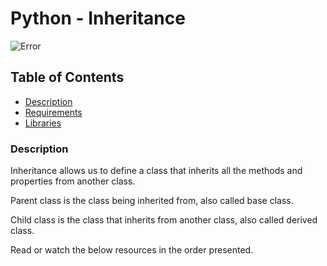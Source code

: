 # Python - Inheritance
![Error](https://1.bp.blogspot.com/-9rE7m4Kwgi8/V__LQj9RKiI/AAAAAAAAGVk/tOWZoBV0IpwFRA40YoEAlF5_YOMVQDOewCLcB/s1600/fig108_01_0.jpg)

## Table of Contents
* [Description](#description)
* [Requirements](#requirements)
* [Libraries](#libraries)

### Description
Inheritance allows us to define a class that inherits all the methods and properties from another class.

Parent class is the class being inherited from, also called base class.

Child class is the class that inherits from another class, also called derived class.

Read or watch the below resources in the order presented.